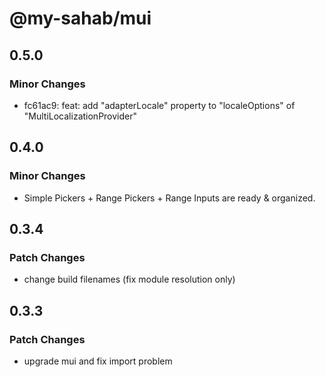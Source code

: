 # @my-sahab/mui

## 0.5.0

### Minor Changes

- fc61ac9: feat: add "adapterLocale" property to "localeOptions" of "MultiLocalizationProvider"

## 0.4.0

### Minor Changes

- Simple Pickers + Range Pickers + Range Inputs are ready & organized.

## 0.3.4

### Patch Changes

- change build filenames (fix module resolution only)

## 0.3.3

### Patch Changes

- upgrade mui and fix import problem
